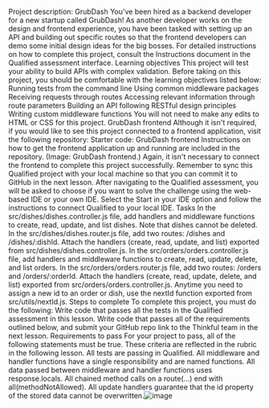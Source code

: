 Project description: GrubDash
You've been hired as a backend developer for a new startup called GrubDash! As another developer works on the design and frontend experience, you have been tasked with setting up an API and building out specific routes so that the frontend developers can demo some initial design ideas for the big bosses.
For detailed instructions on how to complete this project, consult the Instructions document in the Qualified assessment interface.
Learning objectives
This project will test your ability to build APIs with complex validation. Before taking on this project, you should be comfortable with the learning objectives listed below:
Running tests from the command line
Using common middleware packages
Receiving requests through routes
Accessing relevant information through route parameters
Building an API following RESTful design principles
Writing custom middleware functions
You will not need to make any edits to HTML or CSS for this project.
GrubDash frontend
Although it isn't required, if you would like to see this project connected to a frontend application, visit the following repository:
Starter code: GrubDash frontend
Instructions on how to get the frontend application up and running are included in the repository.
(Image: GrubDash frontend.)
Again, it isn't necessary to connect the frontend to complete this project successfully.
Remember to sync this Qualified project with your local machine so that you can commit it to GitHub in the next lesson. After navigating to the Qualified assessment, you will be asked to choose if you want to solve the challenge using the web-based IDE or your own IDE. Select the Start in your IDE option and follow the instructions to connect Qualified to your local IDE.
Tasks
In the src/dishes/dishes.controller.js file, add handlers and middleware functions to create, read, update, and list dishes. Note that dishes cannot be deleted.
In the src/dishes/dishes.router.js file, add two routes: /dishes and /dishes/:dishId. Attach the handlers (create, read, update, and list) exported from src/dishes/dishes.controller.js.
In the src/orders/orders.controller.js file, add handlers and middleware functions to create, read, update, delete, and list orders.
In the src/orders/orders.router.js file, add two routes: /orders and /orders/:orderId. Attach the handlers (create, read, update, delete, and list) exported from src/orders/orders.controller.js.
Anytime you need to assign a new id to an order or dish, use the nextId function exported from src/utils/nextId.js.
Steps to complete
To complete this project, you must do the following:
Write code that passes all the tests in the Qualified assessment in this lesson.
Write code that passes all of the requirements outlined below, and submit your GitHub repo link to the Thinkful team in the next lesson.
Requirements to pass
For your project to pass, all of the following statements must be true. These criteria are reflected in the rubric in the following lesson.
All tests are passing in Qualified.
All middleware and handler functions have a single responsibility and are named functions.
All data passed between middleware and handler functions uses response.locals.
All chained method calls on a route(...) end with all(methodNotAllowed).
All update handlers guarantee that the id property of the stored data cannot be overwritten.![image](https://user-images.githubusercontent.com/78891914/180109174-147e81ef-07d0-4b4c-ab1e-b7e84a555096.png)
